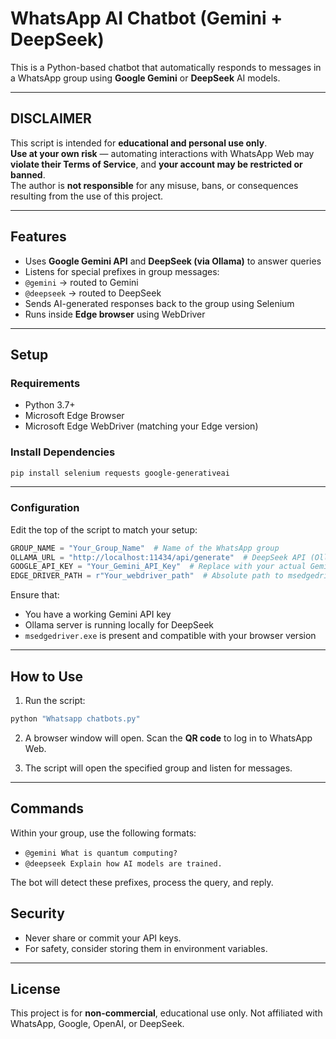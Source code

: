 
#  WhatsApp AI Chatbot (Gemini + DeepSeek)

This is a Python-based chatbot that automatically responds to messages in a WhatsApp group using **Google Gemini** or **DeepSeek** AI models.

---

##  DISCLAIMER

This script is intended for **educational and personal use only**.  
**Use at your own risk** — automating interactions with WhatsApp Web may **violate their Terms of Service**, and **your account may be restricted or banned**.  
The author is **not responsible** for any misuse, bans, or consequences resulting from the use of this project.

---

##  Features

-  Uses **Google Gemini API** and **DeepSeek (via Ollama)** to answer queries
-  Listens for special prefixes in group messages:
  - `@gemini` → routed to Gemini
  - `@deepseek` → routed to DeepSeek
-  Sends AI-generated responses back to the group using Selenium
-  Runs inside **Edge browser** using WebDriver

---

##  Setup

### Requirements

- Python 3.7+
- Microsoft Edge Browser
- Microsoft Edge WebDriver (matching your Edge version)

### Install Dependencies

```bash
pip install selenium requests google-generativeai
````

---

### Configuration

Edit the top of the script to match your setup:

```python
GROUP_NAME = "Your_Group_Name"  # Name of the WhatsApp group
OLLAMA_URL = "http://localhost:11434/api/generate"  # DeepSeek API (Ollama)
GOOGLE_API_KEY = "Your_Gemini_API_Key"  # Replace with your actual Gemini API key
EDGE_DRIVER_PATH = r"Your_webdriver_path"  # Absolute path to msedgedriver.exe
```

Ensure that:

* You have a working Gemini API key
* Ollama server is running locally for DeepSeek
* `msedgedriver.exe` is present and compatible with your browser version

---

##  How to Use

1. Run the script:

```bash
python "Whatsapp chatbots.py"
```

2. A browser window will open.
   Scan the **QR code** to log in to WhatsApp Web.

3. The script will open the specified group and listen for messages.

---

##  Commands

Within your group, use the following formats:

* `@gemini What is quantum computing?`
* `@deepseek Explain how AI models are trained.`

The bot will detect these prefixes, process the query, and reply.

##  Security

* Never share or commit your API keys.
* For safety, consider storing them in environment variables.

---

##  License

This project is for **non-commercial**, educational use only.
Not affiliated with WhatsApp, Google, OpenAI, or DeepSeek.


